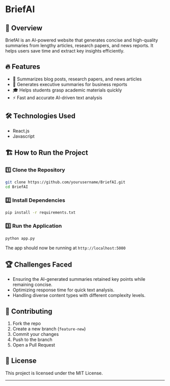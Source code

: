 # BriefAI

## 🚀 Overview
BriefAI is an AI-powered website that generates concise and high-quality summaries from lengthy articles, research papers, and news reports. It helps users save time and extract key insights efficiently.

## 🔥 Features
- 📄 Summarizes blog posts, research papers, and news articles
- 🏢 Generates executive summaries for business reports
- 🎓 Helps students grasp academic materials quickly
- ⚡ Fast and accurate AI-driven text analysis

## 🛠️ Technologies Used
- React.js
- Javascript

## 🏗️ How to Run the Project

### 1️⃣ Clone the Repository
```bash
git clone https://github.com/yourusername/BriefAI.git
cd BriefAI
```

### 2️⃣ Install Dependencies
```bash
pip install -r requirements.txt
```

### 3️⃣ Run the Application
```bash
python app.py
```
The app should now be running at `http://localhost:5000`

## 🏆 Challenges Faced
- Ensuring the AI-generated summaries retained key points while remaining concise.
- Optimizing response time for quick text analysis.
- Handling diverse content types with different complexity levels.

## 🤝 Contributing
1. Fork the repo
2. Create a new branch (`feature-new`)
3. Commit your changes
4. Push to the branch
5. Open a Pull Request

## 📜 License
This project is licensed under the MIT License.

---
